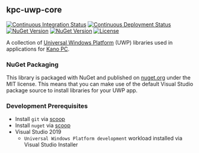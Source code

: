 ## kpc-uwp-core

[![Continuous Integration Status](https://dev.azure.com/KanoComputing/Kano%20PC/_apis/build/status/KpcUwpCore%20CI?repoName=KanoComputing%2Fkpc-uwp-core&branchName=main)](https://dev.azure.com/KanoComputing/Kano%20PC/_build/latest?definitionId=27&repoName=KanoComputing%2Fkpc-uwp-core&branchName=main)
[![Continuous Deployment Status](https://dev.azure.com/KanoComputing/Kano%20PC/_apis/build/status/KpcUwpCore%20CD?repoName=KanoComputing%2Fkpc-uwp-core&branchName=main)](https://dev.azure.com/KanoComputing/Kano%20PC/_build/latest?definitionId=46&repoName=KanoComputing%2Fkpc-uwp-core&branchName=main)
[![NuGet Version](https://img.shields.io/nuget/v/KanoComputing.KpcUwpCore.svg)](https://www.nuget.org/packages/KanoComputing.KpcUwpCore)
[![NuGet Version](https://img.shields.io/nuget/v/KanoComputing.KpcUwpCore.WinRT.svg)](https://www.nuget.org/packages/KanoComputing.KpcUwpCore.WinRT)
[![License](https://img.shields.io/github/license/KanoComputing/kpc-uwp-core)](https://github.com/KanoComputing/kpc-uwp-core/blob/main/LICENSE)

A collection of [Universal Windows Platform](https://docs.microsoft.com/en-us/windows/uwp/get-started/universal-application-platform-guide)
(UWP) libraries used in applications for [Kano PC](https://kano.me/uk/store/products/kano-pc).


### NuGet Packaging

This library is packaged with NuGet and published on [nuget.org](https://www.nuget.org/packages/KanoComputing.KpcUwpCore)
under the MIT license. This means that you can make use of the default
Visual Studio package source to install libraries for your UWP app.


### Development Prerequisites

 - Install `git` via [scoop](https://scoop.sh/)
 - Install `nuget` via [scoop](https://scoop.sh/)
 - Visual Studio 2019
   - `Universal Windows Platform development` workload installed via Visual Studio Installer

